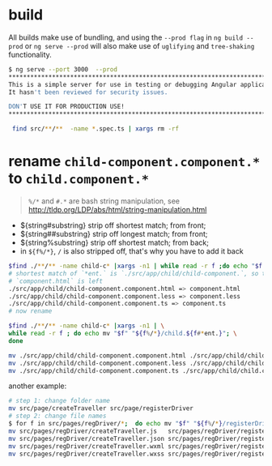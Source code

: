 # build
All builds make use of bundling, and using the `--prod flag` in `ng build --prod` or `ng serve --prod` will also make use of `uglifying` and `tree-shaking` functionality.

```bash
$ ng serve --port 3000  --prod
****************************************************************************************
This is a simple server for use in testing or debugging Angular applications locally.
It hasn't been reviewed for security issues.

DON'T USE IT FOR PRODUCTION USE!
****************************************************************************************

 find src/**/**  -name *.spec.ts | xargs rm -rf
```

# rename `child-component.component.*` to `child.component.*`
> `%/*` and `#.*` are bash string manipulation, see http://tldp.org/LDP/abs/html/string-manipulation.html
  * ${string#substring}  strip off shortest match; from front;
  * ${string##substring} strip off longest match; from front;
  * ${string%substring}  strip off shortest match; from back;
  * in `${f%/*}`, `/` is also stripped off, that's why you have to add it back
  
```bash
$find ./**/** -name child-c* |xargs -n1 | while read -r f ;do echo "$f =>" "${f#*ent.}"; done
# shortest match of `*ent.` is `./src/app/child/child-component.`, so that's stripped off;
# `component.html` is left
./src/app/child/child-component.component.html => component.html
./src/app/child/child-component.component.less => component.less
./src/app/child/child-component.component.ts => component.ts
# now rename 

$find ./**/** -name child-c* |xargs -n1 | \
while read -r f ; do echo mv "$f" "${f%/*}/child.${f#*ent.}"; \
done

mv ./src/app/child/child-component.component.html ./src/app/child/child.component.html
mv ./src/app/child/child-component.component.less ./src/app/child/child.component.less
mv ./src/app/child/child-component.component.ts ./src/app/child/child.component.ts
```
another example:

```bash
# step 1: change folder name
mv src/page/createTraveller src/page/registerDriver
# step 2: change file names
$ for f in src/pages/regDriver/*;  do echo mv "$f" "${f%/*}/registerDriver.${f#*.}";done
mv src/pages/regDriver/createTraveller.js   src/pages/regDriver/registerDriver.js
mv src/pages/regDriver/createTraveller.json src/pages/regDriver/registerDriver.json
mv src/pages/regDriver/createTraveller.wxml src/pages/regDriver/registerDriver.wxml
mv src/pages/regDriver/createTraveller.wxss src/pages/regDriver/registerDriver.wxss
```